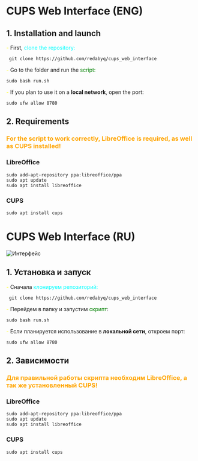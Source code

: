 # CUPS Web Interface (ENG)
##  1. Installation and launch
<span style="color: Yellow">- </span>First, <span style="color: cyan">clone the repository:</span>

     git clone https://github.com/redabyq/cups_web_interface

<span style="color: Yellow">- </span></span>Go to the folder and run the <span style="color: Green">script:

    sudo bash run.sh
    
<span style="color: Yellow">- </span>If you plan to use it on a <b>local network</b>, open the port:

    sudo ufw allow 8780
##  2. Requirements
### <span style="color: orange"> For the script to work correctly, LibreOffice is required, as well as CUPS installed!
### LibreOffice

    sudo add-apt-repository ppa:libreoffice/ppa
    sudo apt update
    sudo apt install libreoffice

### CUPS
    sudo apt install cups
##
#
# CUPS Web Interface (RU)
![Интерфейс](https://redabyq.space/images/github/cupswebinterface.png)
##  1. Установка и запуск
<span style="color: Yellow">- </span>Сначала <span style="color: cyan">клонируем репозиторий:</span>

     git clone https://github.com/redabyq/cups_web_interface

<span style="color: Yellow">- </span>Перейдем в папку и запустим <span style="color: Green">скрипт</span>:

    sudo bash run.sh
    
<span style="color: Yellow">- </span>Если планируется использование в <b>локальной сети</b>, откроем порт:

    sudo ufw allow 8780
##  2. Зависимости
### <span style="color: orange"> Для правильной работы скрипта необходим LibreOffice, а так же установленный CUPS!
### LibreOffice

    sudo add-apt-repository ppa:libreoffice/ppa
    sudo apt update
    sudo apt install libreoffice
### CUPS
    sudo apt install cups
##
